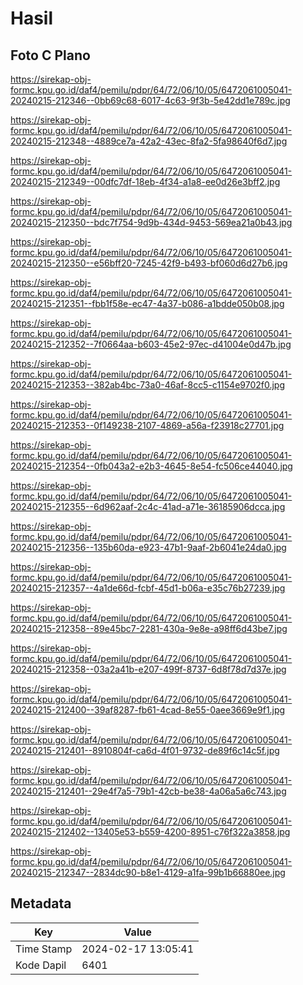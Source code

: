 # Hasil

## Foto C Plano

https://sirekap-obj-formc.kpu.go.id/daf4/pemilu/pdpr/64/72/06/10/05/6472061005041-20240215-212346--0bb69c68-6017-4c63-9f3b-5e42dd1e789c.jpg

https://sirekap-obj-formc.kpu.go.id/daf4/pemilu/pdpr/64/72/06/10/05/6472061005041-20240215-212348--4889ce7a-42a2-43ec-8fa2-5fa98640f6d7.jpg

https://sirekap-obj-formc.kpu.go.id/daf4/pemilu/pdpr/64/72/06/10/05/6472061005041-20240215-212349--00dfc7df-18eb-4f34-a1a8-ee0d26e3bff2.jpg

https://sirekap-obj-formc.kpu.go.id/daf4/pemilu/pdpr/64/72/06/10/05/6472061005041-20240215-212350--bdc7f754-9d9b-434d-9453-569ea21a0b43.jpg

https://sirekap-obj-formc.kpu.go.id/daf4/pemilu/pdpr/64/72/06/10/05/6472061005041-20240215-212350--e56bff20-7245-42f9-b493-bf060d6d27b6.jpg

https://sirekap-obj-formc.kpu.go.id/daf4/pemilu/pdpr/64/72/06/10/05/6472061005041-20240215-212351--fbb1f58e-ec47-4a37-b086-a1bdde050b08.jpg

https://sirekap-obj-formc.kpu.go.id/daf4/pemilu/pdpr/64/72/06/10/05/6472061005041-20240215-212352--7f0664aa-b603-45e2-97ec-d41004e0d47b.jpg

https://sirekap-obj-formc.kpu.go.id/daf4/pemilu/pdpr/64/72/06/10/05/6472061005041-20240215-212353--382ab4bc-73a0-46af-8cc5-c1154e9702f0.jpg

https://sirekap-obj-formc.kpu.go.id/daf4/pemilu/pdpr/64/72/06/10/05/6472061005041-20240215-212353--0f149238-2107-4869-a56a-f23918c27701.jpg

https://sirekap-obj-formc.kpu.go.id/daf4/pemilu/pdpr/64/72/06/10/05/6472061005041-20240215-212354--0fb043a2-e2b3-4645-8e54-fc506ce44040.jpg

https://sirekap-obj-formc.kpu.go.id/daf4/pemilu/pdpr/64/72/06/10/05/6472061005041-20240215-212355--6d962aaf-2c4c-41ad-a71e-36185906dcca.jpg

https://sirekap-obj-formc.kpu.go.id/daf4/pemilu/pdpr/64/72/06/10/05/6472061005041-20240215-212356--135b60da-e923-47b1-9aaf-2b6041e24da0.jpg

https://sirekap-obj-formc.kpu.go.id/daf4/pemilu/pdpr/64/72/06/10/05/6472061005041-20240215-212357--4a1de66d-fcbf-45d1-b06a-e35c76b27239.jpg

https://sirekap-obj-formc.kpu.go.id/daf4/pemilu/pdpr/64/72/06/10/05/6472061005041-20240215-212358--89e45bc7-2281-430a-9e8e-a98ff6d43be7.jpg

https://sirekap-obj-formc.kpu.go.id/daf4/pemilu/pdpr/64/72/06/10/05/6472061005041-20240215-212358--03a2a41b-e207-499f-8737-6d8f78d7d37e.jpg

https://sirekap-obj-formc.kpu.go.id/daf4/pemilu/pdpr/64/72/06/10/05/6472061005041-20240215-212400--39af8287-fb61-4cad-8e55-0aee3669e9f1.jpg

https://sirekap-obj-formc.kpu.go.id/daf4/pemilu/pdpr/64/72/06/10/05/6472061005041-20240215-212401--8910804f-ca6d-4f01-9732-de89f6c14c5f.jpg

https://sirekap-obj-formc.kpu.go.id/daf4/pemilu/pdpr/64/72/06/10/05/6472061005041-20240215-212401--29e4f7a5-79b1-42cb-be38-4a06a5a6c743.jpg

https://sirekap-obj-formc.kpu.go.id/daf4/pemilu/pdpr/64/72/06/10/05/6472061005041-20240215-212402--13405e53-b559-4200-8951-c76f322a3858.jpg

https://sirekap-obj-formc.kpu.go.id/daf4/pemilu/pdpr/64/72/06/10/05/6472061005041-20240215-212347--2834dc90-b8e1-4129-a1fa-99b1b66880ee.jpg


## Metadata

| Key        | Value               |
| ---------- | ------------------- |
| Time Stamp | 2024-02-17 13:05:41 |
| Kode Dapil | 6401                |



